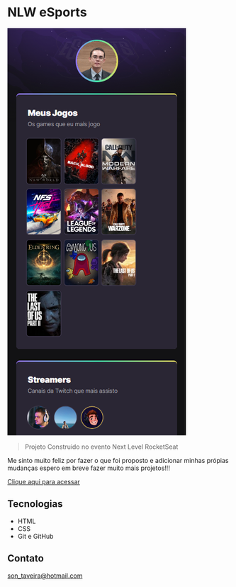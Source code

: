 # NLW eSports

![preview](.github/preview.png)


>Projeto Construido no evento Next Level RocketSeat

Me sinto muito feliz por fazer o que foi proposto e adicionar minhas própias mudanças espero em breve fazer muito mais projetos!!!


[Clique aqui para acessar](https://sergioduartet.github.io/NLW-eSports/)

## Tecnologias 
 - HTML
 - CSS
 - Git e GitHub

 ## Contato

 son_taveira@hotmail.com